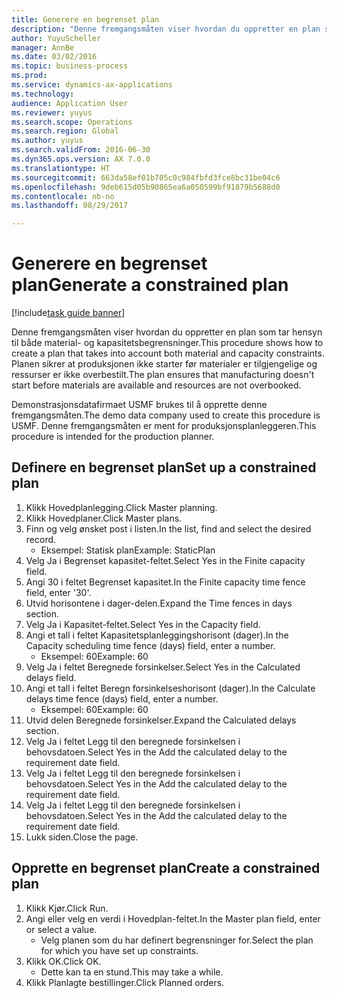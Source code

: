 ```yaml
--- 
title: Generere en begrenset plan
description: "Denne fremgangsmåten viser hvordan du oppretter en plan som tar hensyn til både material- og kapasitetsbegrensninger."
author: YuyuScheller
manager: AnnBe
ms.date: 03/02/2016
ms.topic: business-process
ms.prod: 
ms.service: dynamics-ax-applications
ms.technology: 
audience: Application User
ms.reviewer: yuyus
ms.search.scope: Operations
ms.search.region: Global
ms.author: yuyus
ms.search.validFrom: 2016-06-30
ms.dyn365.ops.version: AX 7.0.0
ms.translationtype: HT
ms.sourcegitcommit: 663da58ef01b705c0c984fbfd3fce8bc31be04c6
ms.openlocfilehash: 9deb615d05b90865ea6a050599bf91879b5688d0
ms.contentlocale: nb-no
ms.lasthandoff: 08/29/2017

---
```

# <a name="generate-a-constrained-plan"></a><span data-ttu-id="d9898-103">Generere en begrenset plan</span><span class="sxs-lookup"><span data-stu-id="d9898-103">Generate a constrained plan</span></span>

[!include[task guide banner](../../includes/task-guide-banner.md)]

<span data-ttu-id="d9898-104">Denne fremgangsmåten viser hvordan du oppretter en plan som tar hensyn til både material- og kapasitetsbegrensninger.</span><span class="sxs-lookup"><span data-stu-id="d9898-104">This procedure shows how to create a plan that takes into account both material and capacity constraints.</span></span> <span data-ttu-id="d9898-105">Planen sikrer at produksjonen ikke starter før materialer er tilgjengelige og ressurser er ikke overbestilt.</span><span class="sxs-lookup"><span data-stu-id="d9898-105">The plan ensures that manufacturing doesn't start before materials are available and resources are not overbooked.</span></span> 

<span data-ttu-id="d9898-106">Demonstrasjonsdatafirmaet USMF brukes til å opprette denne fremgangsmåten.</span><span class="sxs-lookup"><span data-stu-id="d9898-106">The demo data company used to create this procedure is USMF.</span></span> <span data-ttu-id="d9898-107">Denne fremgangsmåten er ment for produksjonsplanleggeren.</span><span class="sxs-lookup"><span data-stu-id="d9898-107">This procedure is intended for the production planner.</span></span>


## <a name="set-up-a-constrained-plan"></a><span data-ttu-id="d9898-108">Definere en begrenset plan</span><span class="sxs-lookup"><span data-stu-id="d9898-108">Set up a constrained plan</span></span>
1. <span data-ttu-id="d9898-109">Klikk Hovedplanlegging.</span><span class="sxs-lookup"><span data-stu-id="d9898-109">Click Master planning.</span></span>
2. <span data-ttu-id="d9898-110">Klikk Hovedplaner.</span><span class="sxs-lookup"><span data-stu-id="d9898-110">Click Master plans.</span></span>
3. <span data-ttu-id="d9898-111">Finn og velg ønsket post i listen.</span><span class="sxs-lookup"><span data-stu-id="d9898-111">In the list, find and select the desired record.</span></span>
    * <span data-ttu-id="d9898-112">Eksempel: Statisk plan</span><span class="sxs-lookup"><span data-stu-id="d9898-112">Example: StaticPlan</span></span>  
4. <span data-ttu-id="d9898-113">Velg Ja i Begrenset kapasitet-feltet.</span><span class="sxs-lookup"><span data-stu-id="d9898-113">Select Yes in the Finite capacity field.</span></span>
5. <span data-ttu-id="d9898-114">Angi 30 i feltet Begrenset kapasitet.</span><span class="sxs-lookup"><span data-stu-id="d9898-114">In the Finite capacity time fence field, enter '30'.</span></span>
6. <span data-ttu-id="d9898-115">Utvid horisontene i dager-delen.</span><span class="sxs-lookup"><span data-stu-id="d9898-115">Expand the Time fences in days section.</span></span>
7. <span data-ttu-id="d9898-116">Velg Ja i Kapasitet-feltet.</span><span class="sxs-lookup"><span data-stu-id="d9898-116">Select Yes in the Capacity field.</span></span>
8. <span data-ttu-id="d9898-117">Angi et tall i feltet Kapasitetsplanleggingshorisont (dager).</span><span class="sxs-lookup"><span data-stu-id="d9898-117">In the Capacity scheduling time fence (days) field, enter a number.</span></span>
    * <span data-ttu-id="d9898-118">Eksempel: 60</span><span class="sxs-lookup"><span data-stu-id="d9898-118">Example: 60</span></span>  
9. <span data-ttu-id="d9898-119">Velg Ja i feltet Beregnede forsinkelser.</span><span class="sxs-lookup"><span data-stu-id="d9898-119">Select Yes in the Calculated delays field.</span></span>
10. <span data-ttu-id="d9898-120">Angi et tall i feltet Beregn forsinkelseshorisont (dager).</span><span class="sxs-lookup"><span data-stu-id="d9898-120">In the Calculate delays time fence (days) field, enter a number.</span></span>
    * <span data-ttu-id="d9898-121">Eksempel: 60</span><span class="sxs-lookup"><span data-stu-id="d9898-121">Example: 60</span></span>  
11. <span data-ttu-id="d9898-122">Utvid delen Beregnede forsinkelser.</span><span class="sxs-lookup"><span data-stu-id="d9898-122">Expand the Calculated delays section.</span></span>
12. <span data-ttu-id="d9898-123">Velg Ja i feltet Legg til den beregnede forsinkelsen i behovsdatoen.</span><span class="sxs-lookup"><span data-stu-id="d9898-123">Select Yes in the Add the calculated delay to the requirement date field.</span></span>
13. <span data-ttu-id="d9898-124">Velg Ja i feltet Legg til den beregnede forsinkelsen i behovsdatoen.</span><span class="sxs-lookup"><span data-stu-id="d9898-124">Select Yes in the Add the calculated delay to the requirement date field.</span></span>
14. <span data-ttu-id="d9898-125">Velg Ja i feltet Legg til den beregnede forsinkelsen i behovsdatoen.</span><span class="sxs-lookup"><span data-stu-id="d9898-125">Select Yes in the Add the calculated delay to the requirement date field.</span></span>
15. <span data-ttu-id="d9898-126">Lukk siden.</span><span class="sxs-lookup"><span data-stu-id="d9898-126">Close the page.</span></span>

## <a name="create-a-constrained-plan"></a><span data-ttu-id="d9898-127">Opprette en begrenset plan</span><span class="sxs-lookup"><span data-stu-id="d9898-127">Create a constrained plan</span></span>
1. <span data-ttu-id="d9898-128">Klikk Kjør.</span><span class="sxs-lookup"><span data-stu-id="d9898-128">Click Run.</span></span>
2. <span data-ttu-id="d9898-129">Angi eller velg en verdi i Hovedplan-feltet.</span><span class="sxs-lookup"><span data-stu-id="d9898-129">In the Master plan field, enter or select a value.</span></span>
    * <span data-ttu-id="d9898-130">Velg planen som du har definert begrensninger for.</span><span class="sxs-lookup"><span data-stu-id="d9898-130">Select the plan for which you have set up constraints.</span></span>  
3. <span data-ttu-id="d9898-131">Klikk OK.</span><span class="sxs-lookup"><span data-stu-id="d9898-131">Click OK.</span></span>
    * <span data-ttu-id="d9898-132">Dette kan ta en stund.</span><span class="sxs-lookup"><span data-stu-id="d9898-132">This may take a while.</span></span>  
4. <span data-ttu-id="d9898-133">Klikk Planlagte bestillinger.</span><span class="sxs-lookup"><span data-stu-id="d9898-133">Click Planned orders.</span></span>


